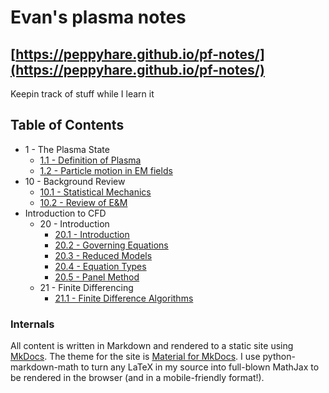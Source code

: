 # Evan's plasma notes


## [https://peppyhare.github.io/pf-notes/](https://peppyhare.github.io/pf-notes/)

Keepin track of stuff while I learn it

## Table of Contents

- 1 - The Plasma State
    - [1.1 - Definition of Plasma](ch1-1.md)
    - [1.2 - Particle motion in EM fields](ch1-2.md)
- 10 - Background Review
    - [10.1 - Statistical Mechanics](ch10-1.md)
    - [10.2 - Review of E&M](ch10-2.md)
- Introduction to CFD
    - 20 - Introduction
        - [20.1 - Introduction](ch20-1.md)
        - [20.2 - Governing Equations](ch20-2.md)
        - [20.3 - Reduced Models](ch20-3.md)
        - [20.4 - Equation Types](ch20-4.md)
        - [20.5 - Panel Method](ch20-5.md)
    - 21 - Finite Differencing
        - [21.1 - Finite Difference Algorithms](ch21-1.md)


### Internals

All content is written in Markdown and rendered to a static site using [MkDocs](https://www.mkdocs.org/). The theme for the site is [Material for MkDocs](https://squidfunk.github.io/mkdocs-material). I use python-markdown-math to turn any LaTeX in my source into full-blown MathJax to be rendered in the browser (and in a mobile-friendly format!).
